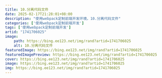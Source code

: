 ```yaml
---
title: 10.分离代码文件
date: 2025-02-17T21:28:01+08:00
description: "使用webpack定制前端开发环境，10.分离代码文件"
categories: ['使用webpack定制前端开发']
tags: ['使用webpack定制前端开发']
artid: "1741706025"
image:
    path: https://bing.ee123.net/img/rand?artid=1741706025
    alt: 10.分离代码文件
featuredImage: https://bing.ee123.net/img/rand?artid=1741706025
featuredImagePreview: https://bing.ee123.net/img/rand?artid=1741706025
cover: https://bing.ee123.net/img/rand?artid=1741706025
image: https://bing.ee123.net/img/rand?artid=1741706025
img: https://bing.ee123.net/img/rand?artid=1741706025
---
```


